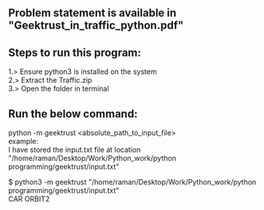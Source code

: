 ## Problem statement is available in "Geektrust_in_traffic_python.pdf"


## Steps to run this program:

1.> Ensure python3 is installed on the system<br>
2.> Extract the Traffic.zip<br>
3.> Open the folder in terminal<br>

## Run the below command:

python -m geektrust <absolute_path_to_input_file><br>
example:<br>
I have stored the input.txt file at location "/home/raman/Desktop/Work/Python_work/python programming/geektrust/input.txt"<br>

$ python3 -m geektrust "/home/raman/Desktop/Work/Python_work/python programming/geektrust/input.txt"<br>
CAR ORBIT2
